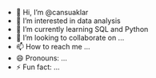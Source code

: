 - 👋 Hi, I’m @cansuaklar
- 👀 I’m interested in data analysis
- 🌱 I’m currently learning SQL and Python
- 💞️ I’m looking to collaborate on ...
- 📫 How to reach me ...
- 😄 Pronouns: ...
- ⚡ Fun fact: ...

<!---
cansuaklar/cansuaklar is a ✨ special ✨ repository because its `README.md` (this file) appears on your GitHub profile.
You can click the Preview link to take a look at your changes.
--->
